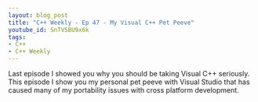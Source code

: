 ```yaml
---
layout: blog_post
title: "C++ Weekly - Ep 47 - My Visual C++ Pet Peeve"
youtube_id: SnTV5BU9x6k
tags:
- C++
- C++ Weekly
---
```


Last episode I showed you why you should be taking Visual C++ seriously. This episode I show you my personal pet peeve with Visual Studio that has caused many of my portability issues with cross platform development.


